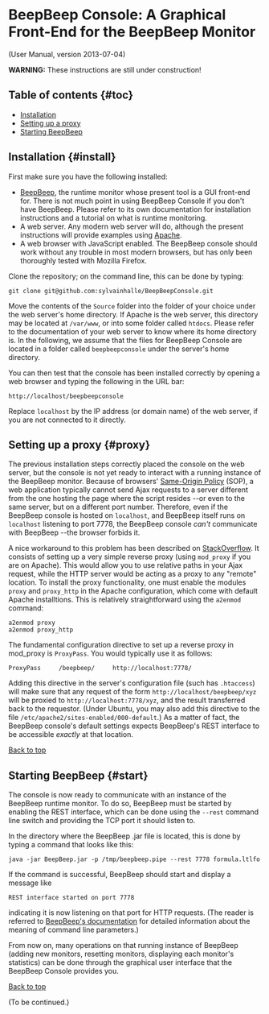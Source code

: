 BeepBeep Console: A Graphical Front-End for the BeepBeep Monitor
================================================================

(User Manual, version 2013-07-04)

**WARNING:** These instructions are still under construction!

Table of contents                                                    {#toc}
-----------------

- [Installation](#install)
- [Setting up a proxy](#proxy)
- [Starting BeepBeep](#start)

Installation                                                     {#install}
------------

First make sure you have the following installed:

- [BeepBeep](http://beepbeep.sourceforge.net), the runtime monitor whose
  present tool is a GUI front-end for. There is not much point in using
  BeepBeep Console if you don't have BeepBeep. Please refer to its own
  documentation for installation instructions and a tutorial on what is
  runtime monitoring.
- A web server. Any modern web server will do, although the present
  instructions will provide examples using [Apache](http://apache.org).
- A web browser with JavaScript enabled. The BeepBeep console should work
  without any trouble in most modern browsers, but has only been thoroughly
  tested with Mozilla Firefox.

Clone the repository; on the command line, this can be done by typing:

    git clone git@github.com:sylvainhalle/BeepBeepConsole.git

Move the contents of the `Source` folder into the folder of your choice
under the web server's home directory. If Apache is the web server, this
directory may be located at `/var/www`, or into some folder called `htdocs`.
Please refer to the documentation of your web server to know where its home
directory is. In the following, we assume that the files for BeepBeep
Console are located in a folder called `beepbeepconsole` under the server's
home directory.

You can then test that the console has been installed correctly by opening
a web browser and typing the following in the URL bar:

    http://localhost/beepbeepconsole

Replace `localhost` by the IP address (or domain name) of the web server, if
you are not connected to it directly.

Setting up a proxy                                                 {#proxy}
------------------

The previous installation steps correctly placed the console on the web
server, but the console is not yet ready to interact with a running instance
of the BeepBeep monitor. Because of browsers' [Same-Origin
Policy](https://developer.mozilla.org/en/Same_origin_policy_for_JavaScript)
(SOP), a web application typically cannot send Ajax requests to a server
different from the one hosting the page where the script resides --or even
to the same server, but on a different port number. Therefore, even if the
BeepBeep console is hosted on `localhost`, and BeepBeep itself runs on
`localhost` listening to port 7778, the BeepBeep console *can't* communicate
with BeepBeep --the browser forbids it.

A nice workaround to this problem has been described on
[StackOverflow](http://stackoverflow.com/questions/2099728/how-do-i-send-an-ajax-request-on-a-different-port-with-jquery).
It consists of setting up a very simple reverse proxy (using `mod_proxy` if
you are on Apache). This would allow you to use relative paths in your Ajax
request, while the HTTP server would be acting as a proxy to any "remote"
location. To install the proxy functionality, one must enable the modules
`proxy` and `proxy_http` in the Apache configuration, which come with
default Apache installtions. This is relatively straightforward using the
`a2enmod` command:

    a2enmod proxy
    a2enmod proxy_http

The fundamental configuration directive to set up a reverse proxy in
mod_proxy is `ProxyPass`. You would typically use it as follows:

    ProxyPass     /beepbeep/     http://localhost:7778/

Adding this directive in the server's configuration file (such has
`.htaccess`) will make sure that any request of the form
`http://localhost/beepbeep/xyz` will be proxied to
`http://localhost:7778/xyz`, and the result transferred back to the
requestor. (Under Ubuntu, you may also add this directive to the file
`/etc/apache2/sites-enabled/000-default`.) As a matter of fact, the BeepBeep
console's default settings expects BeepBeep's REST interface to be
accessible *exactly* at that location.

[Back to top](#toc)

Starting BeepBeep                                                  {#start}
-----------------

The console is now ready to communicate with an instance of the BeepBeep
runtime monitor. To do so, BeepBeep must be started by enabling the REST
interface, which can be done using the `--rest` command line switch and
providing the TCP port it should listen to.

In the directory where the BeepBeep .jar file is located, this is done by
typing a command that looks like this:

    java -jar BeepBeep.jar -p /tmp/beepbeep.pipe --rest 7778 formula.ltlfo

If the command is successful, BeepBeep should start and display a message
like

    REST interface started on port 7778

indicating it is now listening on that port for HTTP requests. (The reader
is referred to [BeepBeep's documentation](http://beepbeep.sourceforge.net/)
for detailed information about the meaning of command line parameters.)

From now on, many operations on that running instance of BeepBeep (adding
new monitors, resetting monitors, displaying each monitor's statistics) can
be done through the graphical user interface that the BeepBeep Console
provides you.

[Back to top](#toc)

(To be continued.)
